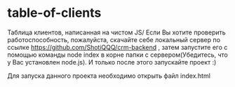 # table-of-clients
Таблица клиентов, написанная на чистом JS/
Если Вы хотите проверить работоспособность, пожалуйста, скачайте себе локальный сервер по ссылке https://github.com/ShotiQQQ/crm-backend ,
затем запустите его с помощью команды node index в корне папки с сервером(Убедитесь, что у Вас установлен node.js). 
И только после этого запускайте проект :)

Для запуска данного проекта необходимо открыть файл index.html
